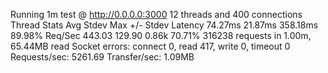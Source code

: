 Running 1m test @ http://0.0.0.0:3000
  12 threads and 400 connections
  Thread Stats   Avg      Stdev     Max   +/- Stdev
    Latency    74.27ms   21.87ms 358.18ms   89.98%
    Req/Sec   443.03    129.90     0.86k    70.71%
  316238 requests in 1.00m, 65.44MB read
  Socket errors: connect 0, read 417, write 0, timeout 0
Requests/sec:   5261.69
Transfer/sec:      1.09MB
